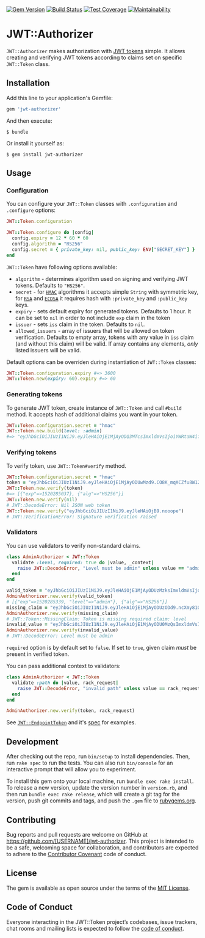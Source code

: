 [![Gem Version](https://badge.fury.io/rb/jwt-authorizer.svg)](https://badge.fury.io/rb/jwt-authorizer) [![Build Status](https://travis-ci.org/codesthq/jwt-authorizer.svg?branch=master)](https://travis-ci.org/codesthq/jwt-authorizer) [![Test Coverage](https://api.codeclimate.com/v1/badges/5f975bb8720b7ee04326/test_coverage)](https://codeclimate.com/github/codesthq/jwt-authorizer/test_coverage) [![Maintainability](https://api.codeclimate.com/v1/badges/5f975bb8720b7ee04326/maintainability)](https://codeclimate.com/github/codesthq/jwt-authorizer/maintainability)

# JWT::Authorizer

`JWT::Authorizer` makes authorization with [JWT tokens](https://jwt.io/) simple. It allows creating and verifying JWT tokens according to claims set on specific `JWT::Token` class.

## Installation

Add this line to your application's Gemfile:

```ruby
gem 'jwt-authorizer'
```

And then execute:

    $ bundle

Or install it yourself as:

    $ gem install jwt-authorizer

## Usage

### Configuration

You can configure your `JWT::Token` classes with `.configuration` and `.configure` options:

```ruby
JWT::Token.configuration

JWT::Token.configure do |config|
  config.expiry = 12 * 60 * 60
  config.algorithm = "RS256"
  config.secret = { private_key: nil, public_key: ENV["SECRET_KEY"] }
end
```

`JWT::Token` have following options available:

* `algorithm` - determines algorithm used on signing and verifying JWT tokens. Defaults to `"HS256"`.
* `secret` - for [`HMAC`](https://en.wikipedia.org/wiki/HMAC) algorithms it accepts simple `String` with symmetric key, for [`RSA`](https://en.wikipedia.org/wiki/RSA_(cryptosystem)) and [`ECDSA`](https://en.wikipedia.org/wiki/Elliptic_Curve_Digital_Signature_Algorithm) it requires hash with `:private_key` and `:public_key` keys.
* `expiry` - sets default expiry for generated tokens. Defaults to 1 hour. It can be set to `nil` in order to not include `exp` claim in the token
* `issuer` - sets `iss` claim in the token. Defaults to `nil`.
* `allowed_issuers` - array of issuers that will be allowed on token verification. Defaults to empty array, tokens with any value in `iss` claim (and without this claim) will be valid. If array contains any elements, *only* listed issuers will be valid.

Default options can be overriden during instantiation of `JWT::Token` classes:

```ruby
JWT::Token.configuration.expiry #=> 3600
JWT::Token.new(expiry: 60).expiry #=> 60
```

### Generating tokens

To generate JWT token, create instance of `JWT::Token` and call `#build` method. It accepts hash of additional claims you want in your token.

```ruby
JWT::Token.configuration.secret = "hmac"
JWT::Token.new.build(level: :admin)
#=> "eyJhbGciOiJIUzI1NiJ9.eyJleHAiOjE1MjAyODQ3MTcsImxldmVsIjoiYWRtaW4ifQ.nHRIBBjzteHuzygij-BlfXx3YIvfeO39Qh84hq729KQ"
```

### Verifying tokens

To verify token, use `JWT::Token#verify` method.

```ruby
JWT::Token.configuration.secret = "hmac"
token = "eyJhbGciOiJIUzI1NiJ9.eyJleHAiOjE1MjAyODUwMzd9.CO8K_mqXCZfu8W12tpYcBo1WyrLZAmEMmr8R-HM3a5E"
JWT::Token.new.verify(token)
#=> [{"exp"=>1520285037}, {"alg"=>"HS256"}]
JWT::Token.new.verify(nil)
# JWT::DecodeError: Nil JSON web token
JWT::Token.new.verify("eyJhbGciOiJIUzI1NiJ9.eyJleHAiOjB9.nooope")
# JWT::VerificationError: Signature verification raised
```

### Validators

You can use validators to verify non-standard claims.

```ruby
class AdminAuthorizer < JWT::Token
  validate :level, required: true do |value, _context|
    raise JWT::DecodeError, "Level must be admin" unless value == "admin"
  end
end

valid_token = "eyJhbGciOiJIUzI1NiJ9.eyJleHAiOjE1MjAyODUzMzksImxldmVsIjoiYWRtaW4ifQ.OeIPSbtqlmcSJ1tUkLb7HhhMSlcAXKkrZhSOhgvYRHE"
AdminAuthorizer.new.verify(valid_token)
# [{"exp"=>1520285339, "level"=>"admin"}, {"alg"=>"HS256"}]
missing_claim = "eyJhbGciOiJIUzI1NiJ9.eyJleHAiOjE1MjAyODUzODd9.ncXmy81O64OjLNP4eCdAyVklAfGqdYiWp0K6FoI1pec"
AdminAuthorizer.new.verify(missing_claim)
# JWT::Token::MissingClaim: Token is missing required claim: level
invalid_value = "eyJhbGciOiJIUzI1NiJ9.eyJleHAiOjE1MjAyODU0MzQsImxldmVsIjoicmVndWxhciJ9.z16nhJcOpRJmDZdkrDrdo1TetQ9YZpYiQmBdc53lnV0"
AdminAuthorizer.new.verify(invalid_value)
# JWT::DecodeError: Level must be admin
```

`required` option is by default set to `false`. If set to `true`, given claim *must* be present in verified token.

You can pass additional context to validators:

```ruby
class AdminAuthorizer < JWT::Token
  validate :path do |value, rack_request|
    raise JWT::DecodeError, "invalid path" unless value == rack_request.path
  end
end

AdminAuthorizer.new.verify(token, rack_request)
```

See [`JWT::EndpointToken`](lib/jwt/endpoint_token.rb) and it's [spec](spec/jwt/endpoint_token_spec.rb) for examples.

## Development

After checking out the repo, run `bin/setup` to install dependencies. Then, run `rake spec` to run the tests. You can also run `bin/console` for an interactive prompt that will allow you to experiment.

To install this gem onto your local machine, run `bundle exec rake install`. To release a new version, update the version number in `version.rb`, and then run `bundle exec rake release`, which will create a git tag for the version, push git commits and tags, and push the `.gem` file to [rubygems.org](https://rubygems.org).

## Contributing

Bug reports and pull requests are welcome on GitHub at https://github.com/[USERNAME]/jwt-authorizer. This project is intended to be a safe, welcoming space for collaboration, and contributors are expected to adhere to the [Contributor Covenant](http://contributor-covenant.org) code of conduct.

## License

The gem is available as open source under the terms of the [MIT License](https://opensource.org/licenses/MIT).

## Code of Conduct

Everyone interacting in the JWT::Token project’s codebases, issue trackers, chat rooms and mailing lists is expected to follow the [code of conduct](https://github.com/[USERNAME]/jwt-authorizer/blob/master/CODE_OF_CONDUCT.md).
